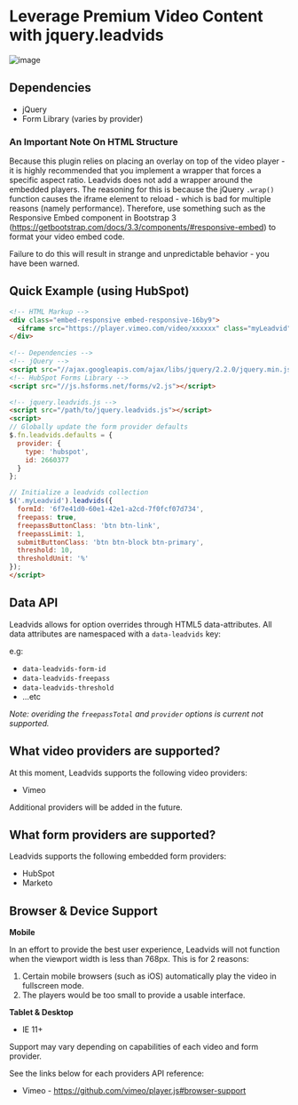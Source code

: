 # Leverage Premium Video Content with jquery.leadvids

![image](https://user-images.githubusercontent.com/5420084/47617877-883c2400-daa2-11e8-85b6-275343d5db6e.png)

## Dependencies

- jQuery
- Form Library (varies by provider)

### An Important Note On HTML Structure

Because this plugin relies on placing an overlay on top of the video player - it is highly recommended that you implement a wrapper that forces a specific aspect ratio. Leadvids does not add a wrapper around the embedded players. The reasoning for this is because the jQuery `.wrap()` function causes the iframe element to reload - which is bad for multiple reasons (namely performance). Therefore, use something such as the Responsive Embed component in Bootstrap 3 (https://getbootstrap.com/docs/3.3/components/#responsive-embed) to format your video embed code.

Failure to do this will result in strange and unpredictable behavior - you have been warned.

## Quick Example (using HubSpot)

```html
<!-- HTML Markup -->
<div class="embed-responsive embed-responsive-16by9">
  <iframe src="https://player.vimeo.com/video/xxxxxx" class="myLeadvid" allowfullscreen></iframe>
</div>
      
<!-- Dependencies -->
<!-- jQuery -->
<script src="//ajax.googleapis.com/ajax/libs/jquery/2.2.0/jquery.min.js"></script>
<!-- HubSpot Forms Library -->
<script src="//js.hsforms.net/forms/v2.js"></script>

<!-- jquery.leadvids.js -->
<script src="/path/to/jquery.leadvids.js"></script>
<script>
// Globally update the form provider defaults
$.fn.leadvids.defaults = {
  provider: {
    type: 'hubspot',
    id: 2660377
  }
};

// Initialize a leadvids collection
$('.myLeadvid').leadvids({
  formId: '6f7e41d0-60e1-42e1-a2cd-7f0fcf07d734',
  freepass: true,
  freepassButtonClass: 'btn btn-link',
  freepassLimit: 1,
  submitButtonClass: 'btn btn-block btn-primary',
  threshold: 10,
  thresholdUnit: '%'
});
</script>
```

## Data API

Leadvids allows for option overrides through HTML5 data-attributes. All data attributes are namespaced with a `data-leadvids` key:

e.g:

- `data-leadvids-form-id`
- `data-leadvids-freepass`
- `data-leadvids-threshold`
- ...etc

_Note: overiding the `freepassTotal` and `provider` options is current not supported._

## What video providers are supported?

At this moment, Leadvids supports the following video providers:

- Vimeo

Additional providers will be added in the future. 

## What form providers are supported?

Leadvids supports the following embedded form providers:

- HubSpot
- Marketo

## Browser & Device Support

**Mobile**

In an effort to provide the best user experience, Leadvids will not function when the viewport width is less than 768px. This is for 2 reasons:

1. Certain mobile browsers (such as iOS) automatically play the video in fullscreen mode.
2. The players would be too small to provide a usable interface.

**Tablet & Desktop**

- IE 11+ 

Support may vary depending on capabilities of each video and form provider.

See the links below for each providers API reference:

- Vimeo - https://github.com/vimeo/player.js#browser-support
